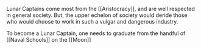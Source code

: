 Lunar Captains come most from the [[Aristocracy]], and are well respected in general society. But, the upper echelon of society would deride those who would choose to work in such a vulgar and dangerous industry.

To become a Lunar Captain, one needs to graduate from the handful of [[Naval Schools]] on the [[Moon]]